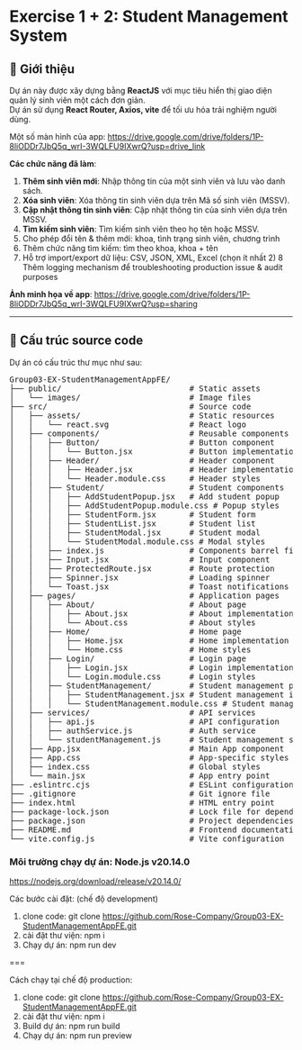 # Exercise 1 + 2: Student Management System

## 📌 Giới thiệu

Dự án này được xây dựng bằng **ReactJS** với mục tiêu hiển thị giao diện quản lý sinh viên một cách đơn giản.  
Dự án sử dụng **React Router, Axios, vite** để tối ưu hóa trải nghiệm người dùng.

Một số màn hình của app: https://drive.google.com/drive/folders/1P-8liODDr7JbQ5q_wrI-3WQLFU9IXwrQ?usp=drive_link

**Các chức năng đã làm**:
1. **Thêm sinh viên mới**: Nhập thông tin của một sinh viên và lưu vào danh sách.
2. **Xóa sinh viên**: Xóa thông tin sinh viên dựa trên Mã số sinh viên (MSSV).
3. **Cập nhật thông tin sinh viên**: Cập nhật thông tin của sinh viên dựa trên MSSV.
4. **Tìm kiếm sinh viên**: Tìm kiếm sinh viên theo họ tên hoặc MSSV.
5. Cho phép đổi tên & thêm mới: khoa, tình trạng sinh viên, chương trình
6. Thêm chức năng tìm kiếm:  tìm theo khoa, khoa + tên
7. Hỗ trợ import/export dữ liệu: CSV, JSON, XML, Excel (chọn ít nhất 2)
8 Thêm logging mechanism để troubleshooting production issue & audit purposes

**Ảnh minh họa về app**: https://drive.google.com/drive/folders/1P-8liODDr7JbQ5q_wrI-3WQLFU9IXwrQ?usp=sharing

---

## 📂 Cấu trúc source code

Dự án có cấu trúc thư mục như sau:
<pre>
Group03-EX-StudentManagementAppFE/
├── public/                           # Static assets
│   └── images/                       # Image files
├── src/                              # Source code
│   ├── assets/                       # Static resources
│   │   └── react.svg                 # React logo
│   ├── components/                   # Reusable components
│   │   ├── Button/                   # Button component
│   │   │   └── Button.jsx            # Button implementation
│   │   ├── Header/                   # Header component
│   │   │   ├── Header.jsx            # Header implementation
│   │   │   └── Header.module.css     # Header styles
│   │   ├── Student/                  # Student components
│   │   │   ├── AddStudentPopup.jsx   # Add student popup
│   │   │   ├── AddStudentPopup.module.css # Popup styles
│   │   │   ├── StudentForm.jsx       # Student form
│   │   │   ├── StudentList.jsx       # Student list
│   │   │   ├── StudentModal.jsx      # Student modal
│   │   │   └── StudentModal.module.css # Modal styles
│   │   ├── index.js                  # Components barrel file
│   │   ├── Input.jsx                 # Input component
│   │   ├── ProtectedRoute.jsx        # Route protection
│   │   ├── Spinner.jsx               # Loading spinner
│   │   └── Toast.jsx                 # Toast notifications
│   ├── pages/                        # Application pages
│   │   ├── About/                    # About page
│   │   │   ├── About.jsx             # About implementation
│   │   │   └── About.css             # About styles
│   │   ├── Home/                     # Home page
│   │   │   ├── Home.jsx              # Home implementation
│   │   │   └── Home.css              # Home styles
│   │   ├── Login/                    # Login page
│   │   │   ├── Login.jsx             # Login implementation
│   │   │   └── Login.module.css      # Login styles
│   │   ├── StudentManagement/        # Student management page
│   │   │   ├── StudentManagement.jsx # Student management implementation
│   │   │   └── StudentManagement.module.css # Student management styles
│   ├── services/                     # API services
│   │   ├── api.js                    # API configuration
│   │   ├── authService.js            # Auth service
│   │   └── studentManagement.js      # Student management service
│   ├── App.jsx                       # Main App component
│   ├── App.css                       # App-specific styles
│   ├── index.css                     # Global styles
│   └── main.jsx                      # App entry point
├── .eslintrc.cjs                     # ESLint configuration
├── .gitignore                        # Git ignore file
├── index.html                        # HTML entry point
├── package-lock.json                 # Lock file for dependencies
├── package.json                      # Project dependencies
├── README.md                         # Frontend documentation
└── vite.config.js                    # Vite configuration
</pre>
### Môi trường chạy dự án: Node.js v20.14.0

https://nodejs.org/download/release/v20.14.0/

Các bước cài đặt: (chế độ development)

1. clone code: git clone https://github.com/Rose-Company/Group03-EX-StudentManagementAppFE.git
2. cài đặt thư viện: npm i
3. Chạy dự án: npm run dev

===

Cách chạy tại chế độ production:

1. clone code: git clone https://github.com/Rose-Company/Group03-EX-StudentManagementAppFE.git
2. cài đặt thư viện: npm i
3. Build dự án: npm run build
4. Chạy dự án: npm run preview
